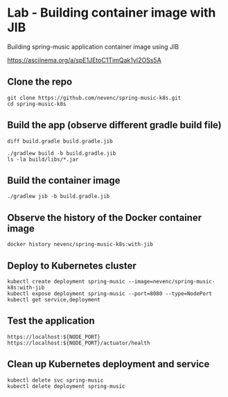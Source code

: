 # Lab - Building container image with JIB

Building spring-music application container image using JIB

https://asciinema.org/a/spE1JEtoC1TimQak1yI2OSs5A

## Clone the repo

```
git clone https://github.com/nevenc/spring-music-k8s.git
cd spring-music-k8s
```

## Build the app (observe different gradle build file)

```
diff build.gradle build.gradle.jib
```

```
./gradlew build -b build.gradle.jib
ls -la build/libs/*.jar
```

## Build the container image

```
./gradlew jib -b build.gradle.jib
```

## Observe the history of the Docker container image
```
docker history nevenc/spring-music-k8s:with-jib
```

## Deploy to Kubernetes cluster

```
kubectl create deployment spring-music --image=nevenc/spring-music-k8s:with-jib
kubectl expose deployment spring-music --port=8080 --type=NodePort
kubectl get service,deployment
```

## Test the application

```
https://localhost:${NODE_PORT}
https://localhost:${NODE_PORT}/actuator/health
```

## Clean up Kubernetes deployment and service

```
kubectl delete svc spring-music
kubectl delete deployment spring-music
```

